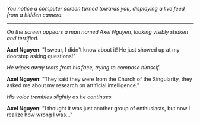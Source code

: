 
*You notice a computer screen turned towards you, displaying a live feed from a hidden camera.*

---

*On the screen appears a man named Axel Nguyen, looking visibly shaken and terrified.*

**Axel Nguyen**: "I swear, I didn't know about it! He just showed up at my doorstep asking questions!"

*He wipes away tears from his face, trying to compose himself.*

**Axel Nguyen**: "They said they were from the Church of the Singularity, they asked me about my research on artificial intelligence."

*His voice trembles slightly as he continues.*

**Axel Nguyen**: "I thought it was just another group of enthusiasts, but now I realize how wrong I was..."

